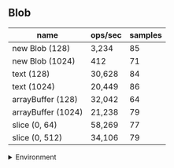 ## Blob

|name|ops/sec|samples|
|-|-|-|
|new Blob (128)|3,234|85|
|new Blob (1024)|412|71|
|text (128)|30,628|84|
|text (1024)|20,449|86|
|arrayBuffer (128)|32,042|64|
|arrayBuffer (1024)|21,238|79|
|slice (0, 64)|58,269|77|
|slice (0, 512)|34,106|79|


<details>
<summary>Environment</summary>

* __Machine:__ linux x64 | 2 vCPUs | 6.8GB Mem
* __Run:__ Sat Oct 14 2023 01:34:19 GMT+0000 (Coordinated Universal Time)
</details>

<!--
{"environment":{"platform":"linux","arch":"x64","cpus":2,"totalMemory":6.759757995605469},"benchmarks":[{"name":"new Blob (128)","hz":3234.219257260789,"cycles":3,"stats":{"deviation":0.000027354775063951942,"mean":0.00030919363235965225,"moe":0.000005815402200586465,"rme":1.8808285785853516,"sem":0.0000029670419390747273,"variance":7.48283718799407e-10}},{"name":"new Blob (1024)","hz":412.46823434187644,"cycles":2,"stats":{"deviation":0.00036303756383781994,"mean":0.002424429123846528,"moe":0.00008444587911162854,"rme":3.4831242654620973,"sem":0.00004308463219981048,"variance":1.3179627275729918e-7}},{"name":"text (128)","hz":30627.609565946004,"cycles":4,"stats":{"deviation":0.0000019351977194077015,"mean":0.000032650279083871844,"moe":4.1384886824827953e-7,"rme":1.2675201556016933,"sem":2.111473817593263e-7,"variance":3.744990213200769e-12}},{"name":"text (1024)","hz":20449.178926076707,"cycles":3,"stats":{"deviation":0.00000580909428751391,"mean":0.00004890171892059706,"moe":0.0000012277650637728391,"rme":2.5106787468276766,"sem":6.264107468228771e-7,"variance":3.3745576441226745e-11}},{"name":"arrayBuffer (128)","hz":32042.072587258903,"cycles":4,"stats":{"deviation":0.0000016616413247973552,"mean":0.000031208967437319785,"moe":4.07102124575352e-7,"rme":1.3044395826070745,"sem":2.077051655996694e-7,"variance":2.7610518922743097e-12}},{"name":"arrayBuffer (1024)","hz":21237.649555655036,"cycles":4,"stats":{"deviation":0.000004693653750724436,"mean":0.00004708618989965986,"moe":0.0000010350315170309185,"rme":2.1981636637760644,"sem":5.280773046076115e-7,"variance":2.203038553168956e-11}},{"name":"slice (0, 64)","hz":58268.5888992351,"cycles":3,"stats":{"deviation":0.000004387213331200711,"mean":0.000017161905220140437,"moe":9.799399461390813e-7,"rme":5.709971786751672,"sem":4.999693602750414e-7,"variance":1.9247640813465237e-11}},{"name":"slice (0, 512)","hz":34106.32133996915,"cycles":4,"stats":{"deviation":0.000012751088416427317,"mean":0.000029320077941918094,"moe":0.0000028118346789882284,"rme":9.590133711644153,"sem":0.000001434609530096035,"variance":1.625902558035469e-10}}]}-->

